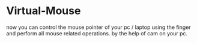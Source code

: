 # Virtual-Mouse
now you can control the mouse pointer of your pc / laptop using the finger and perform all mouse related operations. by the help of cam on your pc.
